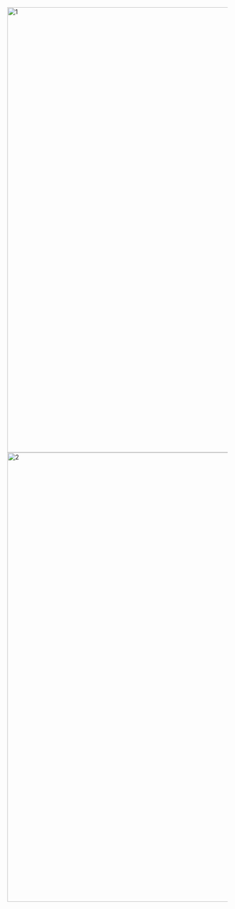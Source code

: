 <img width="1019" alt="1" src="https://user-images.githubusercontent.com/65701532/195750879-be0f851e-ebf4-4c63-92dc-a53b2dbb06ba.png">
<img width="1028" alt="2" src="https://user-images.githubusercontent.com/65701532/195750883-daec55b9-525c-4dfc-8f4c-de28dddf5b42.png">
